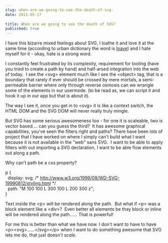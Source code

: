 ```yaml
---
slug: when-are-we-going-to-see-the-death-of-svg-
date: 2011-05-17
 
title: When are we going to see the death of SVG?
published: true
---
```

<p>I have this bizarre mixed feelings about SVG, I loathe it and love it at the same time (according to urban dictionary the word is <a href="http://www.urbandictionary.com/define.php?term=loave&amp;defid=4855182">loave</a>) and I hate myself for it - okay, hate is a strong word.</p>
<p />
<div>I constantly feel frustrated by its complexity, requirement for tooling (have you tried to create a path by hand) and half-arsed integration into the web of today. &nbsp;I see the &lt;svg&gt; element much like I see the &lt;object&gt; tag, that is a boundary that rarely if ever should be crossed by mere mortals, a semi-permeable barrier where only through reverse osmosis can we wrangle some of the elements in our usermode. (to be read as, we can script it and hook it up in our app but that is about it).</div>
<p />
<div>The way I see it, once you get in to &lt;svg&gt; it is like a context switch, the HTML DOM and the SVG DOM will never really truly mingle.</div>
<p />
<div>But SVG has some serious awesomeness too - for one it is scaleable, two is vector based.... can you guess the third? &nbsp;It has awesome graphical capabilities, you've seen the filters right and paths? There have been lots of project that I have worked on where I simply can't build what I want because it is not available in the "web" sans SVG. &nbsp;I want to be able to apply filters with out importing a SVG declaration, I want to be able flow elements out along a path.</div>
<p />
<div>Why can't path be a css property?</div>
<p />
<div>p {</div>
<div>&nbsp; display: svg; /* <a href="http://www.w3.org/1999/08/WD-SVG-19990812/styling.html">http://www.w3.org/1999/08/WD-SVG-19990812/styling.html</a> */</div>
<div>&nbsp; path:&nbsp;"M 100 100 L 300 100 L 200 300 z";</div>
<div>}</div>
<p />
<div>Text inside the &lt;p&gt; will be rendered along the path. &nbsp;But what if &lt;p&gt; was a block element like a &lt;div&gt;? &nbsp;Even better all elements be they block or inline will be rendered along the path...... That is powerful!</div>
<p />
<div>For me this is better than what we have now. I don't want to have to have &lt;p&gt;&lt;svg&gt;......&lt;/svg&gt;&lt;/p&gt; when I want to do something awesome that SVG lets me do, that just doesn't <em>scale.</em></div>

